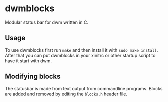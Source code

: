 # dwmblocks

Modular status bar for dwm written in C.

## Usage

To use dwmblocks first run `make` and then install it with `sudo make install`.
After that you can put dwmblocks in your xinitrc or other startup script to have it start with dwm.

## Modifying blocks

The statusbar is made from text output from commandline programs. Blocks are added and removed by editing the `blocks.h` header file.
